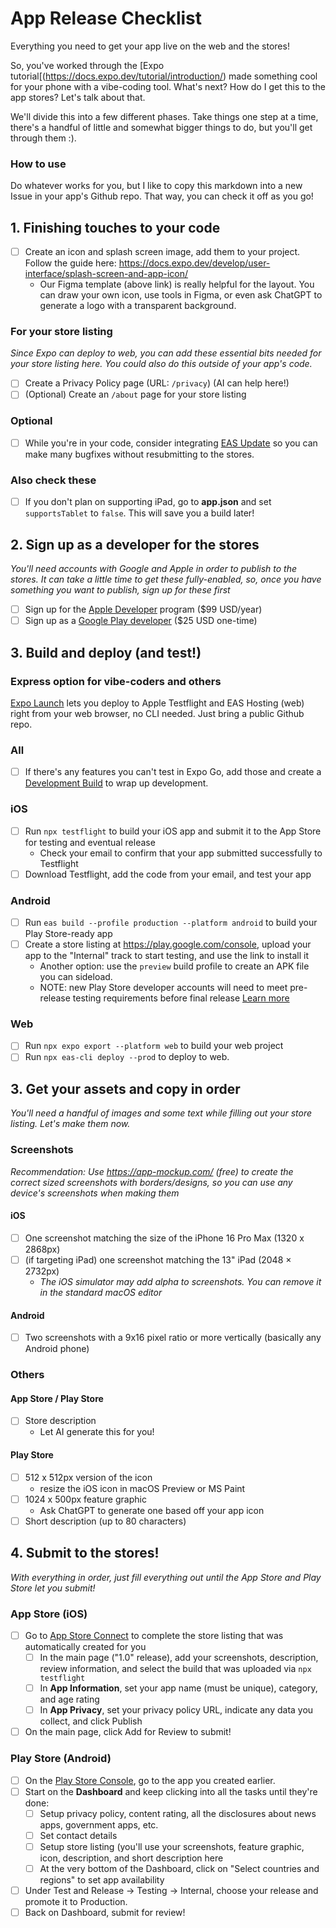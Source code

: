 # App Release Checklist
Everything you need to get your app live on the web and the stores!

So, you've worked through the [Expo tutorial[(https://docs.expo.dev/tutorial/introduction/) made something cool for your phone with a vibe-coding tool. What's next? How do I get this to the app stores? Let's talk about that.

We'll divide this into a few different phases. Take things one step at a time, there's a handful of little and somewhat bigger things to do, but you'll get through them :).

### How to use
Do whatever works for you, but I like to copy this markdown into a new Issue in your app's Github repo. That way, you can check it off as you go!

## 1. Finishing touches to your code 
- [ ] Create an icon and splash screen image, add them to your project. Follow the guide here: https://docs.expo.dev/develop/user-interface/splash-screen-and-app-icon/
  - Our Figma template (above link) is really helpful for the layout. You can draw your own icon, use tools in Figma, or even ask ChatGPT to generate a logo with a transparent background.

### For your store listing
_Since Expo can deploy to web, you can add these essential bits needed for your store listing here. You could also do this outside of your app's code._
- [ ] Create a Privacy Policy page (URL: `/privacy`) (AI can help here!)
- [ ] (Optional) Create an `/about` page for your store listing

### Optional
- [ ] While you're in your code, consider integrating [EAS Update](https://docs.expo.dev/eas-update/introduction/) so you can make many bugfixes without resubmitting to the stores.

### Also check these
- [ ] If you don't plan on supporting iPad, go to **app.json** and set `supportsTablet` to `false`. This will save you a build later!

## 2. Sign up as a developer for the stores
_You'll need accounts with Google and Apple in order to publish to the stores. It can take a little time to get these fully-enabled, so, once you have something you want to publish, sign up for these first_
- [ ] Sign up for the [Apple Developer](https://developer.apple.com/) program ($99 USD/year)
- [ ] Sign up as a [Google Play developer](https://play.google.com/console/u/0/signup) ($25 USD one-time)

## 3. Build and deploy (and test!)
### Express option for vibe-coders and others
[Expo Launch](https://launch.expo.dev/) lets you deploy to Apple Testflight and EAS Hosting (web) right from your web browser, no CLI needed. Just bring a public Github repo.

### All
- [ ] If there's any features you can't test in Expo Go, add those and create a [Development Build](https://docs.expo.dev/develop/development-builds/introduction/) to wrap up development.

### iOS
- [ ] Run `npx testflight` to build your iOS app and submit it to the App Store for testing and eventual release
  - Check your email to confirm that your app submitted successfully to Testflight
- [ ] Download Testflight, add the code from your email, and test your app

### Android
- [ ] Run `eas build --profile production --platform android` to build your Play Store-ready app
- [ ] Create a store listing at https://play.google.com/console, upload your app to the "Internal" track to start testing, and use the link to install it
  - Another option: use the `preview` build profile to create an APK file you can sideload.
  - NOTE: new Play Store developer accounts will need to meet pre-release testing requirements before final release [Learn more](https://support.google.com/googleplay/android-developer/answer/14151465?hl=en)

### Web
- [ ] Run `npx expo export --platform web` to build your web project
- [ ] Run `npx eas-cli deploy --prod` to deploy to web.

## 3. Get your assets and copy in order
_You'll need a handful of images and some text while filling out your store listing. Let's make them now._

### Screenshots
_Recommendation: Use https://app-mockup.com/ (free) to create the correct sized screenshots with borders/designs, so you can use any device's screenshots when making them_

#### iOS
- [ ] One screenshot matching the size of the iPhone 16 Pro Max (1320 x 2868px)
- [ ] (if targeting iPad) one screenshot matching the 13" iPad (2048 × 2732px)
  - _The iOS simulator may add alpha to screenshots. You can remove it in the standard macOS editor_

#### Android
- [ ] Two screenshots with a 9x16 pixel ratio or more vertically (basically any Android phone)

### Others

#### App Store / Play Store
- [ ] Store description
  - Let AI generate this for you!

#### Play Store
- [ ] 512 x 512px version of the icon
  - resize the iOS icon in macOS Preview or MS Paint
- [ ] 1024 x 500px feature graphic
  - Ask ChatGPT to generate one based off your app icon
- [ ] Short description (up to 80 characters)

## 4. Submit to the stores!
_With everything in order, just fill everything out until the App Store and Play Store let you submit!_

### App Store (iOS)
- [ ] Go to [App Store Connect](https://appstoreconnect.apple.com/) to complete the store listing that was automatically created for you
  - [ ] In the main page ("1.0" release), add your screenshots, description, review information, and select the build that was uploaded via `npx testflight`
  - [ ] In **App Information**, set your app name (must be unique), category, and age rating
  - [ ] In **App Privacy**, set your privacy policy URL, indicate any data you collect, and click Publish
- [ ] On the main page, click Add for Review to submit!

### Play Store (Android)
- [ ] On the [Play Store Console](https://play.google.com/console), go to the app you created earlier.
- [ ] Start on the **Dashboard** and keep clicking into all the tasks until they're done:
  - [ ] Setup privacy policy, content rating, all the disclosures about news apps, government apps, etc.
  - [ ] Set contact details
  - [ ] Setup store listing (you'll use your screenshots, feature graphic, icon, description, and short description here
  - [ ] At the very bottom of the Dashboard, click on "Select countries and regions" to set app availability
- [ ] Under Test and Release -> Testing -> Internal, choose your release and promote it to Production.
- [ ] Back on Dashboard, submit for review!
